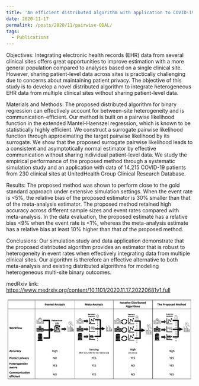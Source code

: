 ```yaml
---
title: 'An efficient distributed algorithm with application to COVID-19 data from heterogeneous clinical sites'
date: 2020-11-17
permalink: /posts/2020/11/pairwise-ODAL/
tags:
  - Publications
---
```


Objectives: Integrating electronic health records (EHR) data from several clinical sites offers great opportunities to improve estimation with a more general population compared to analyses based on a single clinical site. However, sharing patient-level data across sites is practically challenging due to concerns about maintaining patient privacy. The objective of this study is to develop a novel distributed algorithm to integrate heterogeneous EHR data from multiple clinical sites without sharing patient-level data.

Materials and Methods: The proposed distributed algorithm for binary regression can effectively account for between-site heterogeneity and is communication-efficient. Our method is built on a pairwise likelihood function in the extended Mantel-Haenszel regression, which is known to be statistically highly efficient. We construct a surrogate pairwise likelihood function through approximating the target pairwise likelihood by its surrogate. We show that the proposed surrogate pairwise likelihood leads to a consistent and asymptotically normal estimator by effective communication without sharing individual patient-level data. We study the empirical performance of the proposed method through a systematic simulation study and an application with data of 14,215 COVID-19 patients from 230 clinical sites at UnitedHealth Group Clinical Research Database.

Results: The proposed method was shown to perform close to the gold standard approach under extensive simulation settings. When the event rate is <5%, the relative bias of the proposed estimator is 30% smaller than that of the meta-analysis estimator. The proposed method retained high accuracy across different sample sizes and event rates compared with meta-analysis. In the
data evaluation, the proposed estimate has a relative bias <9% when the event rate is <1%, whereas the meta-analysis estimate has a relative bias at least 10% higher than that of the proposed method.

Conclusions: Our simulation study and data application demonstrate that the proposed distributed algorithm provides an estimator that is robust to heterogeneity in event rates when effectively integrating data from multiple clinical sites. Our algorithm is therefore an effective alternative to both meta-analysis and existing distributed algorithms for modeling heterogeneous multi-site binary outcomes.

medRxiv link: https://www.medrxiv.org/content/10.1101/2020.11.17.20220681v1.full

![title](/images/figure1.png)
